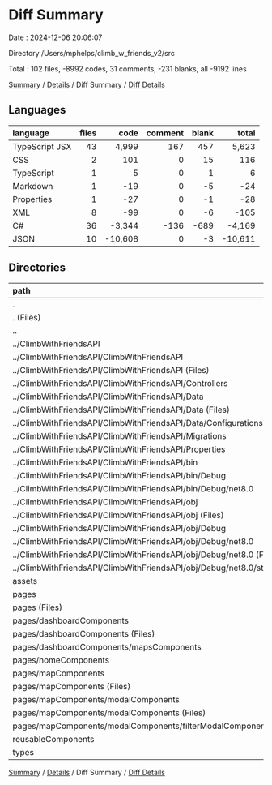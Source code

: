 # Diff Summary

Date : 2024-12-06 20:06:07

Directory /Users/mphelps/climb_w_friends_v2/src

Total : 102 files,  -8992 codes, 31 comments, -231 blanks, all -9192 lines

[Summary](results.md) / [Details](details.md) / Diff Summary / [Diff Details](diff-details.md)

## Languages
| language | files | code | comment | blank | total |
| :--- | ---: | ---: | ---: | ---: | ---: |
| TypeScript JSX | 43 | 4,999 | 167 | 457 | 5,623 |
| CSS | 2 | 101 | 0 | 15 | 116 |
| TypeScript | 1 | 5 | 0 | 1 | 6 |
| Markdown | 1 | -19 | 0 | -5 | -24 |
| Properties | 1 | -27 | 0 | -1 | -28 |
| XML | 8 | -99 | 0 | -6 | -105 |
| C# | 36 | -3,344 | -136 | -689 | -4,169 |
| JSON | 10 | -10,608 | 0 | -3 | -10,611 |

## Directories
| path | files | code | comment | blank | total |
| :--- | ---: | ---: | ---: | ---: | ---: |
| . | 102 | -8,992 | 31 | -231 | -9,192 |
| . (Files) | 5 | 188 | 35 | 33 | 256 |
| .. | 55 | -14,098 | -136 | -704 | -14,938 |
| ../ClimbWithFriendsAPI | 55 | -14,098 | -136 | -704 | -14,938 |
| ../ClimbWithFriendsAPI/ClimbWithFriendsAPI | 55 | -14,098 | -136 | -704 | -14,938 |
| ../ClimbWithFriendsAPI/ClimbWithFriendsAPI (Files) | 4 | -88 | -7 | -25 | -120 |
| ../ClimbWithFriendsAPI/ClimbWithFriendsAPI/Controllers | 3 | -278 | -30 | -59 | -367 |
| ../ClimbWithFriendsAPI/ClimbWithFriendsAPI/Data | 8 | -258 | -24 | -40 | -322 |
| ../ClimbWithFriendsAPI/ClimbWithFriendsAPI/Data (Files) | 5 | -108 | -6 | -22 | -136 |
| ../ClimbWithFriendsAPI/ClimbWithFriendsAPI/Data/Configurations | 3 | -150 | -18 | -18 | -186 |
| ../ClimbWithFriendsAPI/ClimbWithFriendsAPI/Migrations | 19 | -2,736 | -46 | -559 | -3,341 |
| ../ClimbWithFriendsAPI/ClimbWithFriendsAPI/Properties | 1 | -41 | 0 | -1 | -42 |
| ../ClimbWithFriendsAPI/ClimbWithFriendsAPI/bin | 3 | -2,865 | 0 | -1 | -2,866 |
| ../ClimbWithFriendsAPI/ClimbWithFriendsAPI/bin/Debug | 3 | -2,865 | 0 | -1 | -2,866 |
| ../ClimbWithFriendsAPI/ClimbWithFriendsAPI/bin/Debug/net8.0 | 3 | -2,865 | 0 | -1 | -2,866 |
| ../ClimbWithFriendsAPI/ClimbWithFriendsAPI/obj | 17 | -7,832 | -29 | -19 | -7,880 |
| ../ClimbWithFriendsAPI/ClimbWithFriendsAPI/obj (Files) | 5 | -7,368 | 0 | -1 | -7,369 |
| ../ClimbWithFriendsAPI/ClimbWithFriendsAPI/obj/Debug | 12 | -464 | -29 | -18 | -511 |
| ../ClimbWithFriendsAPI/ClimbWithFriendsAPI/obj/Debug/net8.0 | 12 | -464 | -29 | -18 | -511 |
| ../ClimbWithFriendsAPI/ClimbWithFriendsAPI/obj/Debug/net8.0 (Files) | 9 | -455 | -29 | -18 | -502 |
| ../ClimbWithFriendsAPI/ClimbWithFriendsAPI/obj/Debug/net8.0/staticwebassets | 3 | -9 | 0 | 0 | -9 |
| assets | 1 | 1 | 0 | 0 | 1 |
| pages | 27 | 3,811 | 125 | 341 | 4,277 |
| pages (Files) | 4 | 392 | 36 | 63 | 491 |
| pages/dashboardComponents | 6 | 1,094 | 15 | 74 | 1,183 |
| pages/dashboardComponents (Files) | 4 | 718 | 14 | 45 | 777 |
| pages/dashboardComponents/mapsComponents | 2 | 376 | 1 | 29 | 406 |
| pages/homeComponents | 1 | 40 | 0 | 4 | 44 |
| pages/mapComponents | 16 | 2,285 | 74 | 200 | 2,559 |
| pages/mapComponents (Files) | 8 | 1,211 | 53 | 80 | 1,344 |
| pages/mapComponents/modalComponents | 8 | 1,074 | 21 | 120 | 1,215 |
| pages/mapComponents/modalComponents (Files) | 7 | 1,007 | 21 | 114 | 1,142 |
| pages/mapComponents/modalComponents/filterModalComponents.tsx | 1 | 67 | 0 | 6 | 73 |
| reusableComponents | 12 | 1,036 | 7 | 87 | 1,130 |
| types | 2 | 70 | 0 | 12 | 82 |

[Summary](results.md) / [Details](details.md) / Diff Summary / [Diff Details](diff-details.md)